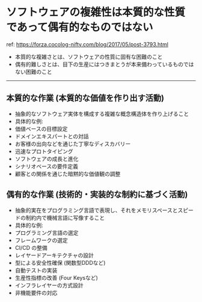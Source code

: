 # ソフトウェアの複雑性は本質的な性質であって偶有的なものではない

ref: <https://forza.cocolog-nifty.com/blog/2017/05/post-3793.html>

- 本質的な複雑さとは、ソフトウェアの性質に固有な困難のこと
- 偶有的難しさとは、目下の生産にはつきまとうが本来備わっているものではない困難のこと

---

## 本質的な作業 (本質的な価値を作り出す活動)

- 抽象的なソフトウェア実体を構成する複雑な概念構造体を作り上げること
- 具体的な例:
- 価値ベースの目標設定
- ドメインエキスパートとの対話
- お客様の出向などを通じた丁寧なディスカバリー
- 迅速なプロトタイピング
- ソフトウェアの成長と進化
- シナリオベースの要件定義
- 顧客との関係を通じた暗黙的な価値観の調整

## 偶有的な作業 (技術的・実装的な制約に基づく活動)

- 抽象的実在をプログラミング言語で表現し、それをメモリスペースとスピードの制約内で機械言語に写像すること
- 具体的な例:
- プログラミング言語の選定
- フレームワークの選定
- CI/CD の整備
- レイヤードアーキテクチャの設計
- 型による安全性確保 (関数型DDDなど)
- 自動テストの実装
- 生産性指標の改善 (Four Keysなど)
- インフラレイヤーの方式設計
- 非機能要件の対応
